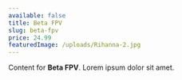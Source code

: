 ```yaml
---
available: false
title: Beta FPV
slug: beta-fpv
price: 24.99
featuredImage: /uploads/Rihanna-2.jpg
---
```


Content for **Beta FPV**. Lorem ipsum dolor sit amet.
